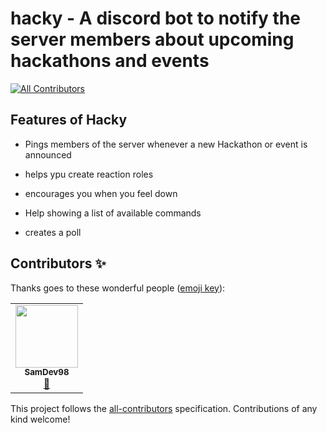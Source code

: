 # hacky - A discord bot to notify the server members about upcoming hackathons and events
<!-- ALL-CONTRIBUTORS-BADGE:START - Do not remove or modify this section -->
[![All Contributors](https://img.shields.io/badge/all_contributors-1-orange.svg?style=flat-square)](#contributors-)
<!-- ALL-CONTRIBUTORS-BADGE:END -->

## Features of Hacky

- Pings members of the server whenever a new Hackathon or event is announced

- helps ypu create reaction roles

- encourages you when you feel down

- Help showing a list of available commands

- creates a poll


## Contributors ✨

Thanks goes to these wonderful people ([emoji key](https://allcontributors.org/docs/en/emoji-key)):

<!-- ALL-CONTRIBUTORS-LIST:START - Do not remove or modify this section -->
<!-- prettier-ignore-start -->
<!-- markdownlint-disable -->
<table>
  <tr>
    <td align="center"><a href="http://www.linkedin.com/in/sambhavrakhe"><img src="https://avatars.githubusercontent.com/u/35175764?v=4?s=100" width="100px;" alt=""/><br /><sub><b>SamDev98</b></sub></a><br /><a href="https://github.com/kcoder63/hacky/commits?author=SamDev98" title="Documentation">📖</a></td>
  </tr>
</table>

<!-- markdownlint-restore -->
<!-- prettier-ignore-end -->

<!-- ALL-CONTRIBUTORS-LIST:END -->

This project follows the [all-contributors](https://github.com/all-contributors/all-contributors) specification. Contributions of any kind welcome!
